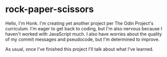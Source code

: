 # rock-paper-scissors

Hello, I'm Honk. I'm creating yet another project per The Odin Project's curriculum. I'm eager to get back to coding, but I'm also nervous because I haven't worked with JavaScript much. I also have worries about the quality of my commit messages and pseudocode, but I'm determined to improve.

As usual, once I've finished this project I'll talk about what I've learned.